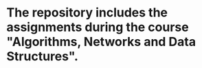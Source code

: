 # The repository includes the assignments during the course "Algorithms, Networks and Data Structures".
